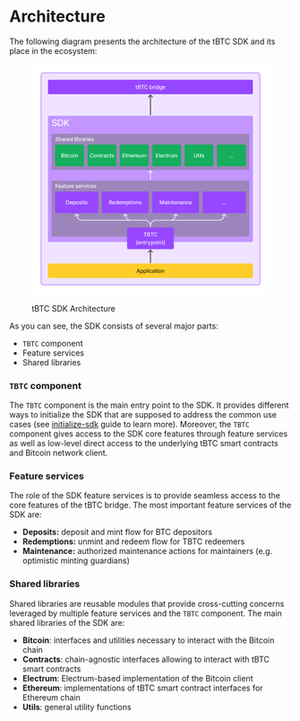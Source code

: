 # Architecture

The following diagram presents the architecture of the tBTC SDK and its place in the ecosystem:

<figure><img src="../../../.gitbook/assets/tbtc-sdk-diagram.png" alt=""><figcaption><p>tBTC SDK Architecture</p></figcaption></figure>

As you can see, the SDK consists of several major parts:

* `TBTC` component
* Feature services
* Shared libraries

### `TBTC` component

The `TBTC` component is the main entry point to the SDK. It provides different ways to initialize the SDK that are supposed to address the common use cases (see [initialize-sdk](guides/initialize-sdk/ "mention") guide to learn more). Moreover, the `TBTC` component gives access to the SDK core features through feature services as well as low-level direct access to the underlying tBTC smart contracts and Bitcoin network client.

### Feature services

The role of the SDK feature services is to provide seamless access to the core features of the tBTC bridge. The most important feature services of the SDK are:

* **Deposits:** deposit and mint flow for BTC depositors
* **Redemptions:** unmint and redeem flow for TBTC redeemers&#x20;
* **Maintenance:** authorized maintenance actions for maintainers (e.g. optimistic minting guardians)

### Shared libraries

Shared libraries are reusable modules that provide cross-cutting concerns leveraged by multiple feature services and the `TBTC` component. The main shared libraries of the SDK are:

* **Bitcoin**: interfaces and utilities necessary to interact with the Bitcoin chain
* **Contracts**: chain-agnostic interfaces allowing to interact with tBTC smart contracts
* **Electrum**: Electrum-based implementation of the Bitcoin client
* **Ethereum**: implementations of tBTC smart contract interfaces for Ethereum chain
* **Utils**: general utility functions
